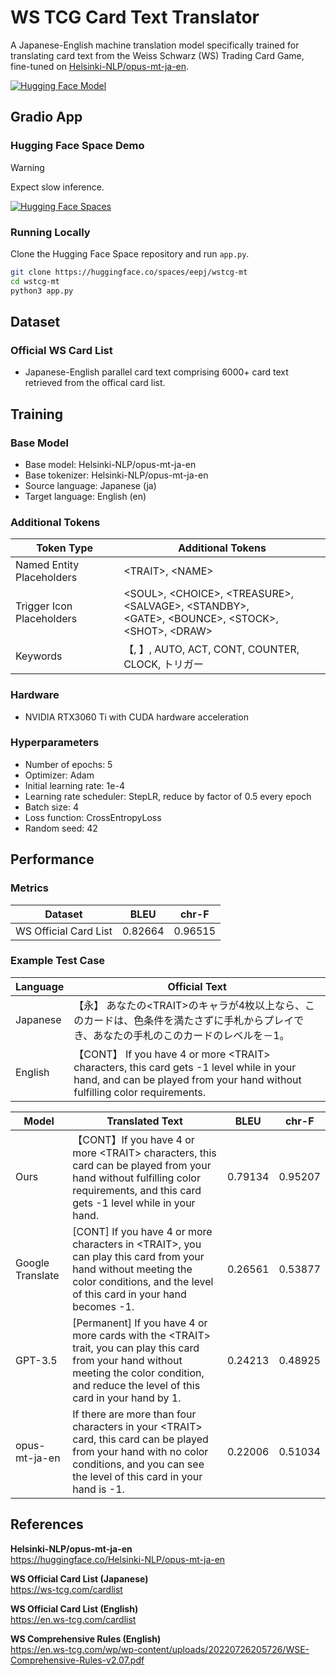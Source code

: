 # WS TCG Card Text Translator
A Japanese-English machine translation model specifically trained for translating card text from the Weiss Schwarz (WS) Trading Card Game, fine-tuned on [Helsinki-NLP/opus-mt-ja-en](https://huggingface.co/Helsinki-NLP/opus-mt-ja-en).

[![Hugging Face Model](https://img.shields.io/badge/%F0%9F%A4%97%20Hugging%20Face-Model-green)](https://huggingface.co/eepj/wstcg-mt-ja-en)

## Gradio App
### Hugging Face Space Demo
> [!Warning]
> Expect slow inference.

[![Hugging Face Spaces](https://img.shields.io/badge/%F0%9F%A4%97%20Hugging%20Face-Spaces-green)](https://huggingface.co/spaces/eepj/wstcg-mt)

### Running Locally
Clone the Hugging Face Space repository and run `app.py`.
```bash
git clone https://huggingface.co/spaces/eepj/wstcg-mt
cd wstcg-mt
python3 app.py
```

## Dataset
### Official WS Card List
* Japanese-English parallel card text comprising 6000+ card text retrieved from the offical card list.

## Training
### Base Model
* Base model: Helsinki-NLP/opus-mt-ja-en
* Base tokenizer: Helsinki-NLP/opus-mt-ja-en
* Source language: Japanese (ja)
* Target language: English (en)

### Additional Tokens
|Token Type|Additional Tokens|
|----------|-----------------|
|Named Entity Placeholders|\<TRAIT\>, \<NAME\>|
|Trigger Icon Placeholders|\<SOUL\>, \<CHOICE\>, \<TREASURE\>, \<SALVAGE\>, \<STANDBY\>,<br> \<GATE\>, \<BOUNCE\>, \<STOCK\>, \<SHOT\>, \<DRAW\>|
|Keywords|【, 】, AUTO, ACT, CONT, COUNTER, CLOCK, トリガー|

### Hardware
* NVIDIA RTX3060 Ti with CUDA hardware acceleration

### Hyperparameters
* Number of epochs: 5
* Optimizer: Adam
* Initial learning rate: 1e-4
* Learning rate scheduler: StepLR, reduce by factor of 0.5 every epoch
* Batch size: 4
* Loss function: CrossEntropyLoss
* Random seed: 42

## Performance
### Metrics
|Dataset|BLEU|chr-F|
|-------|------|-----|
|WS Official Card List|0.82664|0.96515|

### Example Test Case
|Language|Official Text|
|--------|-------------|
|Japanese|【永】 あなたの\<TRAIT\>のキャラが4枚以上なら、このカードは、色条件を満たさずに手札からプレイでき、あなたの手札のこのカードのレベルを－1。|
|English|【CONT】 If you have 4 or more \<TRAIT\> characters, this card gets -1 level while in your hand, and can be played from your hand without fulfilling color requirements.|

|Model|Translated Text|BLEU|chr-F|
|-----|---------------|------|-----|
|Ours|【CONT】If you have 4 or more \<TRAIT\> characters, this card can be played from your hand without fulfilling color requirements, and this card gets -1 level while in your hand.|0.79134|0.95207|
|Google Translate|[CONT] If you have 4 or more characters in \<TRAIT\>, you can play this card from your hand without meeting the color conditions, and the level of this card in your hand becomes -1.|0.26561|0.53877|
|GPT-3.5|[Permanent] If you have 4 or more cards with the \<TRAIT\> trait, you can play this card from your hand without meeting the color condition, and reduce the level of this card in your hand by 1.|0.24213|0.48925|
|opus-mt-ja-en|If there are more than four characters in your \<TRAIT\> card, this card can be played from your hand with no color conditions, and you can see the level of this card in your hand is -1.|0.22006|0.51034|

## References
**Helsinki-NLP/opus-mt-ja-en**
<br>
https://huggingface.co/Helsinki-NLP/opus-mt-ja-en

**WS Official Card List (Japanese)**
<br>
https://ws-tcg.com/cardlist

**WS Official Card List (English)**
<br>
https://en.ws-tcg.com/cardlist

**WS Comprehensive Rules (English)**
<br>
https://en.ws-tcg.com/wp/wp-content/uploads/20220726205726/WSE-Comprehensive-Rules-v2.07.pdf
